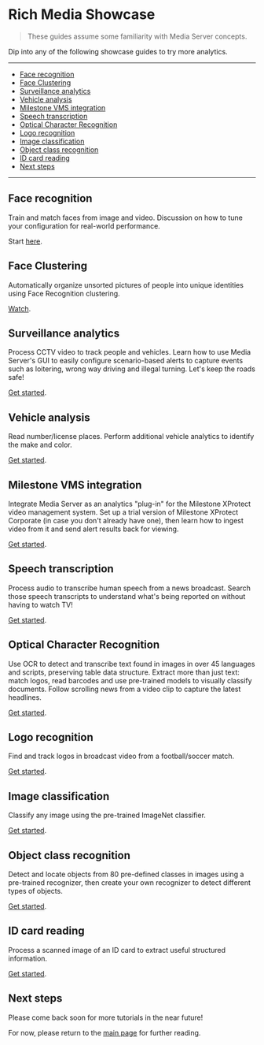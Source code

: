 # Rich Media Showcase

> These guides assume some familiarity with Media Server concepts.

Dip into any of the following showcase guides to try more analytics.

---

- [Face recognition](#face-recognition)
- [Face Clustering](#face-clustering)
- [Surveillance analytics](#surveillance-analytics)
- [Vehicle analysis](#vehicle-analysis)
- [Milestone VMS integration](#milestone-vms-integration)
- [Speech transcription](#speech-transcription)
- [Optical Character Recognition](#optical-character-recognition)
- [Logo recognition](#logo-recognition)
- [Image classification](#image-classification)
- [Object class recognition](#object-class-recognition)
- [ID card reading](#id-card-reading)
- [Next steps](#next-steps)

---

## Face recognition

Train and match faces from image and video. Discussion on how to tune your configuration for real-world performance.

Start [here](./face-recognition/README.md).

## Face Clustering

Automatically organize unsorted pictures of people into unique identities using Face Recognition clustering.

[Watch](https://www.youtube.com/watch?v=FlnAqKKrQYw&list=PLlUdEXI83_Xoq5Fe2iUnY8fjV9PuX61FA).

## Surveillance analytics

Process CCTV video to track people and vehicles.  Learn how to use Media Server's GUI to easily configure scenario-based alerts to capture events such as loitering, wrong way driving and illegal turning.  Let's keep the roads safe!

[Get started](./surveillance/README.md).

## Vehicle analysis

Read number/license places.  Perform additional vehicle analytics to identify the make and color.

[Get started](./vehicle-analysis/README.md).

## Milestone VMS integration

Integrate Media Server as an analytics "plug-in" for the Milestone XProtect video management system.  Set up a trial version of Milestone XProtect Corporate (in case you don't already have one), then learn how to ingest video from it and send alert results back for viewing.

[Get started](./milestone-integration/README.md).

## Speech transcription

Process audio to transcribe human speech from a news broadcast. Search those speech transcripts to understand what's being reported on without having to watch TV!

[Get started](./speech-transcription/README.md).

## Optical Character Recognition

Use OCR to detect and transcribe text found in images in over 45 languages and scripts, preserving table data structure.  Extract more than just text: match logos, read barcodes and use pre-trained models to visually classify documents.  Follow scrolling news from a video clip to capture the latest headlines.

[Get started](./optical-character-recognition/README.md).

## Logo recognition

Find and track logos in broadcast video from a football/soccer match.

[Get started](./logo-recognition/README.md).

## Image classification

Classify any image using the pre-trained ImageNet classifier.

[Get started](./image-classification/README.md).

## Object class recognition

Detect and locate objects from 80 pre-defined classes in images using a pre-trained recognizer, then create your own recognizer to detect different types of objects.

[Get started](./object-class-recognition/README.md).

## ID card reading

Process a scanned image of an ID card to extract useful structured information.

[Get started](./id-card-ocr/README.md).

## Next steps

Please come back soon for more tutorials in the near future!

For now, please return to the [main page](../README.md#further-reading) for further reading.
